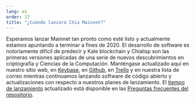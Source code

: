 ```yaml
---
lang: es
order: 17
title: "¿Cuándo lanzará Chia Mainnet?"
---
```


Esperamos lanzar Mainnet tan pronto como esté listo y actualmente estamos apuntando a terminar a fines de 2020. El desarrollo de software es notoriamente difícil de predecir y Kale blockchain y Chialisp son las primeras versiones aplicadas de una serie de nuevos descubrimientos en criptografía y Ciencias de la Computación. Manténgase actualizado aquí en nuestro sitio web, en [Keybase](https://keybase.io/team/chia_network.public), en [Github](https://github.com/Chia-Network/), en [Trello](https://trello.com/b/ZuNx7sET/engineering-core) y en nuestra lista de correo mientras continuamos lanzando software de código abierto y actualizaciones con respecto a nuestros planes de lanzamiento. El [tiempo de lanzamiento](https://github.com/Kale-Network/kale-blockchain/wiki/FAQ#when-mainnet) actualizado está disponible en las [Preguntas frecuentes del repositorio](https://github.com/Kale-Network/kale-blockchain/wiki/FAQ).
